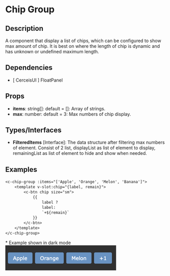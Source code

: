 # Chip Group

## Description
A component that display a list of chips, which can be configured to show max amount of chip. It is best on where the length of chip is dynamic and has unknown or undefined maximum length.

## Dependencies 
- [ CerceisUI ] FloatPanel

## Props
- **items**: string[]: default = []: Array of strings.
- **max**: number: default = 3: Max numbers of chip display.

## Types/Interfaces
- **FilteredItems** [Interface]: The data structure after filtering max numbers of element. Consist of 2 list, displayList as list of element to display, remainingList as list of element to hide and show when needed.


## Examples
```
<c-chip-group :items="['Apple', 'Orange', 'Melon', 'Banana']">
    <template v-slot:chip="{label, remain}">
        <c-btn chip size="sm">
            {{
                label ? 
                label:
                `+${remain}`
            }}
        </c-btn>
    </template>
</c-chip-group>
```
\* Example shown in dark mode  
![](../../DocumentationAsset/images/ChipGroup-i01.png)
